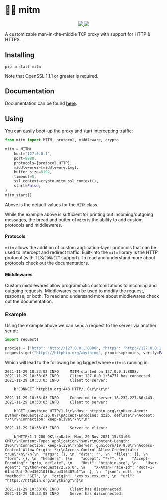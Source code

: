# 👨‍💻 mitm

<p align="center">

<a href="https://synchronizing.github.io/mitm/">
    <img src="https://github.com/synchronizing/mitm/actions/workflows/docs-publish.yaml/badge.svg">
  </a>

  <a href="https://opensource.org/licenses/MIT">
    <img src="https://img.shields.io/badge/License-MIT-yellow.svg">
  </a>
</p>

A customizable man-in-the-middle TCP proxy with support for HTTP & HTTPS.

## Installing

```
pip install mitm
```

Note that OpenSSL 1.1.1 or greater is required.

## Documentation

Documentation can be found [**here**](https://synchronizing.github.io/mitm/). 

## Using

You can easily boot-up the proxy and start intercepting traffic:

```python
from mitm import MITM, protocol, middleware, crypto

mitm = MITM(
    host="127.0.0.1",
    port=8888,
    protocols=[protocol.HTTP],
    middlewares=[middleware.Log],
    buffer_size=8192,
    timeout=5,
    ssl_context=crypto.mitm_ssl_context(),
    start=False,
)
mitm.start()
```

Above is the default values for the `MITM` class. 

While the example above is sufficient for printing out incoming/outgoing messages, the bread and butter of `mitm` is the ability to add custom protocols and middlewares.

#### Protocols

`mitm` allows the addition of custom application-layer protocols that can be used to intercept and redirect traffic. Built-into the `mitm` library is the HTTP protocol (with TLS/`CONNECT` support). To read and understand more about protocols check out the documentations.

#### Middlewares

Custom middlewares allow programmatic customizations to incoming and outgoing requests. Middlewares can be used to modify the request, response, or both. To read and understand more about middlewares check out the documentation.

### Example

Using the example above we can send a request to the server via another script:

```python
import requests

proxies = {"http": "http://127.0.0.1:8888", "https": "http://127.0.0.1:8888"}
requests.get("https://httpbin.org/anything", proxies=proxies, verify=False)
```

Which will lead to the following being logged where `mitm` is running in:

```
2021-11-29 10:33:02 INFO     MITM started on 127.0.0.1:8888.
2021-11-29 10:33:03 INFO     Client 127.0.0.1:54771 has connected.
2021-11-29 10:33:03 INFO     Client to server:

	b'CONNECT httpbin.org:443 HTTP/1.0\r\n\r\n'

2021-11-29 10:33:03 INFO     Connected to server 18.232.227.86:443.
2021-11-29 10:33:03 INFO     Client to server:

	b'GET /anything HTTP/1.1\r\nHost: httpbin.org\r\nUser-Agent: python-requests/2.26.0\r\nAccept-Encoding: gzip, deflate\r\nAccept: */*\r\nConnection: keep-alive\r\n\r\n'

2021-11-29 10:33:03 INFO     Server to client:

	b'HTTP/1.1 200 OK\r\nDate: Mon, 29 Nov 2021 15:33:03 GMT\r\nContent-Type: application/json\r\nContent-Length: 396\r\nConnection: keep-alive\r\nServer: gunicorn/19.9.0\r\nAccess-Control-Allow-Origin: *\r\nAccess-Control-Allow-Credentials: true\r\n\r\n{\n  "args": {}, \n  "data": "", \n  "files": {}, \n  "form": {}, \n  "headers": {\n    "Accept": "*/*", \n    "Accept-Encoding": "gzip, deflate", \n    "Host": "httpbin.org", \n    "User-Agent": "python-requests/2.26.0", \n    "X-Amzn-Trace-Id": "Root=1-61a4f2af-2de4362101f0cab43f6407b1"\n  }, \n  "json": null, \n  "method": "GET", \n  "origin": "xxx.xx.xxx.xx", \n  "url": "https://httpbin.org/anything"\n}\n'

2021-11-29 10:33:08 INFO     Client has disconnected.
2021-11-29 10:33:08 INFO     Server has disconnected.
```
